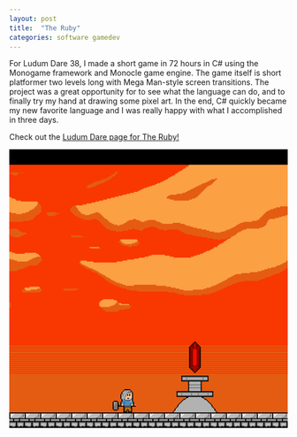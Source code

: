 ```yaml
---
layout: post
title:  "The Ruby"
categories: software gamedev
---
```


For Ludum Dare 38, I made a short game in 72 hours in C# using the Monogame framework and Monocle game engine. The game itself is short platformer two levels long with Mega Man-style screen transitions. The project was a great opportunity for to see what the language can do, and to finally try my hand at drawing some pixel art. In the end, C# quickly became my new favorite language and I was really happy with what I accomplished in three days.


Check out the [Ludum Dare page for The Ruby!](https://ldjam.com/events/ludum-dare/38/the-ruby)


![The Ruby](/assets/the_ruby/the_ruby_screenshot.png)